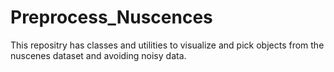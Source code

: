 # Preprocess_Nuscences
This repositry has classes and utilities to visualize and pick objects from the nuscenes dataset and avoiding noisy data.
